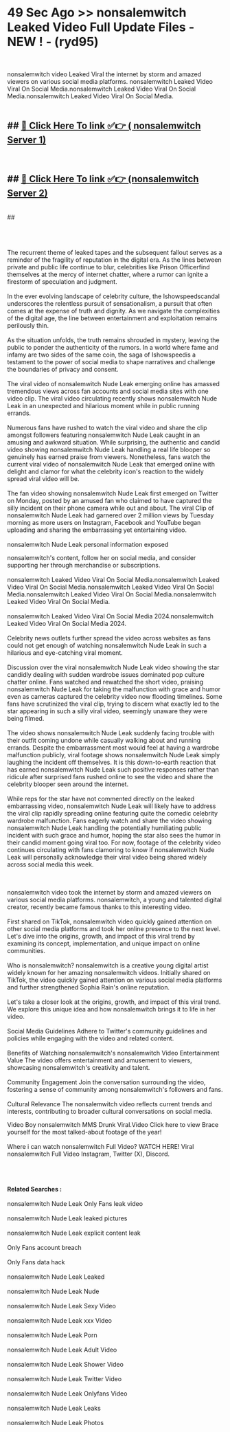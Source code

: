 # 49 Sec Ago >> nonsalemwitch Leaked Video Full Update Files - NEW ! - (ryd95) <br>
<br>

nonsalemwitch video Leaked Viral the internet by storm and amazed viewers on various social media platforms. nonsalemwitch Leaked Video Viral On Social Media.nonsalemwitch Leaked Video Viral On Social Media.nonsalemwitch Leaked Video Viral On Social Media.<br>
 <br>

## ##  <a href="https://clipsfans.site?title=nonsalemwitch&ref=gitt">🔴 Click Here To link ✅👉 ( nonsalemwitch Server 1)</a><br>
  <br>

##  ##  <a href="https://clipsfans.site?title=nonsalemwitch&ref=gitt">🔴 Click Here To link ✅👉 (nonsalemwitch  Server 2)</a><br>
  <br>
  ##


  <br>

  <br>

<br><br>
The recurrent theme of leaked tapes and the subsequent fallout serves as a reminder of the fragility of reputation in the digital era. As the lines between private and public life continue to blur, celebrities like Prison Officerfind themselves at the mercy of internet chatter, where a rumor can ignite a firestorm of speculation and judgment.
<br><br>
In the ever evolving landscape of celebrity culture, the Ishowspeedscandal underscores the relentless pursuit of sensationalism, a pursuit that often comes at the expense of truth and dignity. As we navigate the complexities of the digital age, the line between entertainment and exploitation remains perilously thin.
<br><br>
As the situation unfolds, the truth remains shrouded in mystery, leaving the public to ponder the authenticity of the rumors. In a world where fame and infamy are two sides of the same coin, the saga of Ishowspeedis a testament to the power of social media to shape narratives and challenge the boundaries of privacy and consent.
<br><br>
The viral video of nonsalemwitch Nude Leak emerging online has amassed tremendous views across fan accounts and social media sites with one video clip. The viral video circulating recently shows nonsalemwitch Nude Leak in an unexpected and hilarious moment while in public running errands.
<br><br>
Numerous fans have rushed to watch the viral video and share the clip amongst followers featuring nonsalemwitch Nude Leak caught in an amusing and awkward situation. While surprising, the authentic and candid video showing nonsalemwitch Nude Leak handling a real life blooper so genuinely has earned praise from viewers. Nonetheless, fans watch the current viral video of nonsalemwitch Nude Leak that emerged online with delight and clamor for what the celebrity icon's reaction to the widely spread viral video will be.
<br><br>
The fan video showing nonsalemwitch Nude Leak first emerged on Twitter on Monday, posted by an amused fan who claimed to have captured the silly incident on their phone camera while out and about. The viral Clip of nonsalemwitch Nude Leak had garnered over 2 million views by Tuesday morning as more users on Instagram, Facebook and YouTube began uploading and sharing the embarrassing yet entertaining video.
<br><br>
nonsalemwitch Nude Leak personal information exposed


nonsalemwitch's content, follow her on social media, and consider supporting her through merchandise or subscriptions.
<br><br>
nonsalemwitch Leaked Video Viral On Social Media.nonsalemwitch Leaked Video Viral On Social Media.nonsalemwitch Leaked Video Viral On Social Media.nonsalemwitch Leaked Video Viral On Social Media.nonsalemwitch Leaked Video Viral On Social Media.
<br><br>
nonsalemwitch Leaked Video Viral On Social Media 2024.nonsalemwitch Leaked Video Viral On Social Media 2024.
<br><br>
Celebrity news outlets further spread the video across websites as fans could not get enough of watching nonsalemwitch Nude Leak in such a hilarious and eye-catching viral moment.
<br><br>
Discussion over the viral nonsalemwitch Nude Leak video showing the star candidly dealing with sudden wardrobe issues dominated pop culture chatter online. Fans watched and rewatched the short video, praising nonsalemwitch Nude Leak for taking the malfunction with grace and humor even as cameras captured the celebrity video now flooding timelines. Some fans have scrutinized the viral clip, trying to discern what exactly led to the star appearing in such a silly viral video, seemingly unaware they were being filmed.
<br><br>
The video shows nonsalemwitch Nude Leak suddenly facing trouble with their outfit coming undone while casually walking about and running errands. Despite the embarrassment most would feel at having a wardrobe malfunction publicly, viral footage shows nonsalemwitch Nude Leak simply laughing the incident off themselves. It is this down-to-earth reaction that has earned nonsalemwitch Nude Leak such positive responses rather than ridicule after surprised fans rushed online to see the video and share the celebrity blooper seen around the internet.
<br><br>
While reps for the star have not commented directly on the leaked embarrassing video, nonsalemwitch Nude Leak will likely have to address the viral clip rapidly spreading online featuring quite the comedic celebrity wardrobe malfunction. Fans eagerly watch and share the video showing nonsalemwitch Nude Leak handling the potentially humiliating public incident with such grace and humor, hoping the star also sees the humor in their candid moment going viral too. For now, footage of the celebrity video continues circulating with fans clamoring to know if nonsalemwitch Nude Leak will personally acknowledge their viral video being shared widely across social media this week.


<br><br>
nonsalemwitch video took the internet by storm and amazed viewers on various social media platforms. nonsalemwitch, a young and talented digital creator, recently became famous thanks to this interesting video.
<br><br>
First shared on TikTok, nonsalemwitch video quickly gained attention on other social media platforms and took her online presence to the next level. Let's dive into the origins, growth, and impact of this viral trend by examining its concept, implementation, and unique impact on online communities.
<br><br>
Who is nonsalemwitch? nonsalemwitch is a creative young digital artist widely known for her amazing nonsalemwitch videos. Initially shared on TikTok, the video quickly gained attention on various social media platforms and further strengthened Sophia Rain's online reputation.
<br><br>
Let's take a closer look at the origins, growth, and impact of this viral trend. We explore this unique idea and how nonsalemwitch brings it to life in her video.
<br><br>
Social Media Guidelines Adhere to Twitter's community guidelines and policies while engaging with the video and related content.
<br><br>
Benefits of Watching nonsalemwitch's nonsalemwitch Video Entertainment Value The video offers entertainment and amusement to viewers, showcasing nonsalemwitch's creativity and talent.
<br><br>
Community Engagement Join the conversation surrounding the video, fostering a sense of community among nonsalemwitch's followers and fans.
<br><br>
Cultural Relevance The nonsalemwitch video reflects current trends and interests, contributing to broader cultural conversations on social media.

Video Boy nonsalemwitch MMS Drunk Viral.Video Click here to view Brace yourself for the most talked-about footage of the year!
<br><br>
Where i can watch nonsalemwitch Full Video? WATCH HERE! Viral nonsalemwitch Full Video Instagram, Twitter (X), Discord.
<br><br>

<br><br>
<strong>Related Searches :</strong>
<br><br>
nonsalemwitch Nude Leak Only Fans leak video
<br><br>
nonsalemwitch Nude Leak leaked pictures
<br><br>
nonsalemwitch Nude Leak explicit content leak
<br><br>
Only Fans account breach
<br><br>
Only Fans data hack
<br><br>
nonsalemwitch Nude Leak Leaked
<br><br>
nonsalemwitch Nude Leak Nude
<br><br>
nonsalemwitch Nude Leak Sexy Video
<br><br>
nonsalemwitch Nude Leak xxx Video
<br><br>
nonsalemwitch Nude Leak Porn
<br><br>
nonsalemwitch Nude Leak Adult Video
<br><br>
nonsalemwitch Nude Leak Shower Video
<br><br>
nonsalemwitch Nude Leak Twitter Video
<br><br>
nonsalemwitch Nude Leak Onlyfans Video
<br><br>
nonsalemwitch Nude Leak Leaks
<br><br>
nonsalemwitch Nude Leak Photos